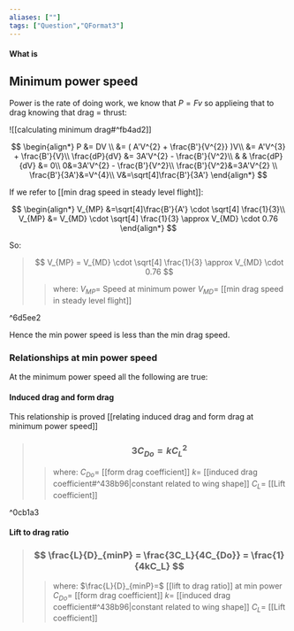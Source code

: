 ```yaml
---
aliases: [""]
tags: ["Question","QFormat3"]
---
```


#### What is
## Minimum power speed
Power is the rate of doing work, we know that $P=Fv$ so applieing that to drag knowing that drag = thrust:

![[calculating minimum drag#^fb4ad2]]

$$ \begin{align*}
P &= DV \\
&= ( A'V^{2} + \frac{B'}{V^{2}} )V\\
&= A'V^{3} + \frac{B'}{V}\\
\frac{dP}{dV} &= 3A'V^{2} - \frac{B'}{V^2}\\
& & \frac{dP}{dV} &= 0\\
0&=3A'V^{2} - \frac{B'}{V^2}\\
\frac{B'}{V^2}&=3A'V^{2} \\
\frac{B'}{3A'}&=V^{4}\\
V&=\sqrt[4]\frac{B'}{3A'}
\end{align*} $$

If we refer to [[min drag speed in steady level flight]]:

$$ \begin{align*}
V_{MP} &=\sqrt[4]\frac{B'}{A'} \cdot \sqrt[4] \frac{1}{3}\\
V_{MP} &= V_{MD} \cdot \sqrt[4] \frac{1}{3} \approx V_{MD} \cdot 0.76
\end{align*} $$

So:
> $$ V_{MP} = V_{MD} \cdot \sqrt[4] \frac{1}{3} \approx V_{MD} \cdot 0.76 $$ 
>> where:
>> $V_{MP}=$ Speed at minimum power
>> $V_{MD}=$ [[min drag speed in steady level flight]]

^6d5ee2

Hence the min power speed is less than the min drag speed.

### Relationships at min power speed

At the minimum power speed all the following are true:

#### Induced drag and form drag

This relationship is proved [[relating induced drag and form drag at minimum power speed]]

> ### $$ 3 C_{Do} =  k C_L^2 $$ 
>> where:
>> $C_{Do}=$ [[form drag coefficient]]
>> $k=$ [[induced drag coefficient#^438b96|constant related to wing shape]]
>> $C_L=$ [[Lift coefficient]]

^0cb1a3

#### Lift to drag ratio
> ### $$ \frac{L}{D}_{minP} = \frac{3C_L}{4C_{Do}} = \frac{1}{4kC_L} $$ 
>> where:
>> $\frac{L}{D}_{minP}=$ [[lift to drag ratio]] at min power
>> $C_{Do}=$ [[form drag coefficient]]
>> $k=$ [[induced drag coefficient#^438b96|constant related to wing shape]]
>> $C_L=$ [[Lift coefficient]]

